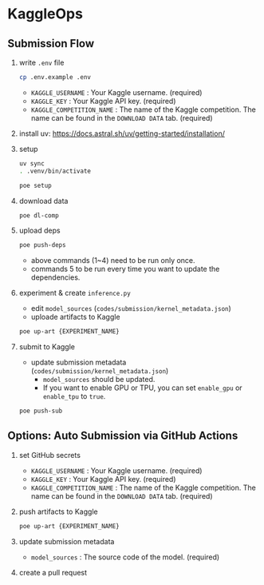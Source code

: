 # KaggleOps

## Submission Flow

1. write `.env` file

   ```bash
   cp .env.example .env
   ```

   - `KAGGLE_USERNAME` : Your Kaggle username. (required)
   - `KAGGLE_KEY` : Your Kaggle API key. (required)
   - `KAGGLE_COMPETITION_NAME` : The name of the Kaggle competition. The name can be found in the `DOWNLOAD DATA` tab. (required)

2. install uv: https://docs.astral.sh/uv/getting-started/installation/

3. setup

   ```bash
   uv sync
   . .venv/bin/activate
   ```

   ```bash
   poe setup
   ```

4. download data

   ```bash
   poe dl-comp
   ```

5. upload deps

   ```bash
   poe push-deps
   ```

   - above commands (1~4) need to be run only once.
   - commands 5 to be run every time you want to update the dependencies.

6. experiment & create `inference.py`

   - edit `model_sources` (`codes/submission/kernel_metadata.json`)
   - uploade artifacts to Kaggle

   ```bash
   poe up-art {EXPERIMENT_NAME}
   ```

7. submit to Kaggle

   - update submission metadata (`codes/submission/kernel_metadata.json`)
     - `model_sources` should be updated.
     - If you want to enable GPU or TPU, you can set `enable_gpu` or `enable_tpu` to `true`.

   ```bash
   poe push-sub
   ```

## Options: Auto Submission via GitHub Actions

1. set GitHub secrets

   - `KAGGLE_USERNAME` : Your Kaggle username. (required)
   - `KAGGLE_KEY` : Your Kaggle API key. (required)
   - `KAGGLE_COMPETITION_NAME` : The name of the Kaggle competition. The name can be found in the `DOWNLOAD DATA` tab. (required)

2. push artifacts to Kaggle

   ```bash
   poe up-art {EXPERIMENT_NAME}
   ```

3. update submission metadata

   - `model_sources` : The source code of the model. (required)

4. create a pull request
